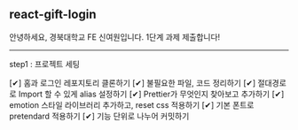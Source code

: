## react-gift-login

안녕하세요, 경북대학교 FE 신여원입니다.
1단계 과제 제출합니다!

---

step1 : 프로젝트 세팅

[✔] 홈과 로그인 레포지토리 클론하기
[✔] 불필요한 파일, 코드 정리하기
[✔] 절대경로로 Import 할 수 있게 alias 설정하기
[✔] Prettier가 무엇인지 찾아보고 추가하기
[✔] emotion 스타일 라이브러리 추가하고, reset css 적용하기
[✔] 기본 폰트로 pretendard 적용하기
[✔] 기능 단위로 나누어 커밋하기

